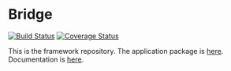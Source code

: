 # Bridge
[![Build Status](https://travis-ci.org/dart-bridge/framework.svg?branch=master)](https://travis-ci.org/dart-bridge/framework)
[![Coverage Status](https://coveralls.io/repos/dart-bridge/framework/badge.svg?branch=master)](https://coveralls.io/r/dart-bridge/framework?branch=master)

This is the framework repository. The application package is [here](http://github.com/dart-bridge/bridge).
Documentation is [here](http://dart-bridge.github.io).